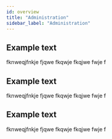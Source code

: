 ```yaml
---
id: overview
title: "Administration"
sidebar_label: "Administration"
---
```


## Example text

fknweqjfnkje fjqwe fkqwje fkqjwe fwje f

## Example text

fknweqjfnkje fjqwe fkqwje fkqjwe fwje f

## Example text

fknweqjfnkje fjqwe fkqwje fkqjwe fwje f
